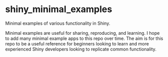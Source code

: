 # shiny_minimal_examples

Minimal examples of various functionality in Shiny.

Minimal examples are useful for sharing, reproducing, and learning. I hope to add many minimal example apps to this repo over time.  The aim is for this repo to be a useful reference for beginners looking to learn and more experienced Shiny developers looking to replicate common functionality.
